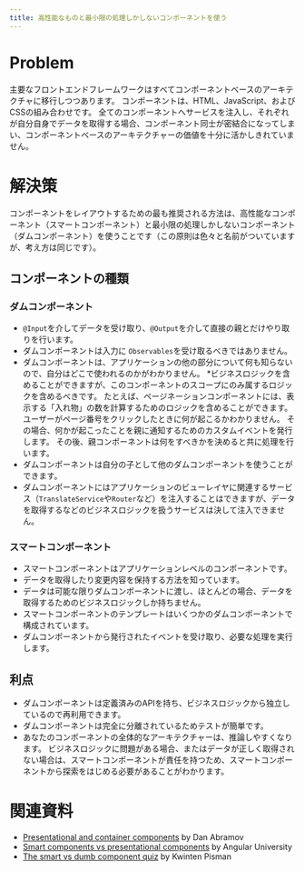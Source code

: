 ```yaml
---
title: 高性能なものと最小限の処理しかしないコンポーネントを使う
---
```


# Problem

主要なフロントエンドフレームワークはすべてコンポーネントベースのアーキテクチャに移行しつつあります。 コンポーネントは、HTML、JavaScript、およびCSSの組み合わせです。
全てのコンポーネントへサービスを注入し、それぞれが自分自身でデータを取得する場合、コンポーネント同士が密結合になってしまい、コンポーネントベースのアーキテクチャーの価値を十分に活かしきれていません。

# 解決策

コンポーネントをレイアウトするための最も推奨される方法は、高性能なコンポーネント（スマートコンポーネント）と最小限の処理しかしないコンポーネント（ダムコンポーネント）を使うことです（この原則は色々と名前がついていますが、考え方は同じです）。

## コンポーネントの種類

### ダムコンポーネント

* `@Input`を介してデータを受け取り、`@Output`を介して直接の親とだけやり取りを行います。
* ダムコンポーネントは入力に `Observables`を受け取るべきではありません。
* ダムコンポーネントは、アプリケーションの他の部分について何も知らないので、自分はどこで使われるのかがわかりません。
*ビジネスロジックを含めることができますが、このコンポーネントのスコープにのみ属するロジックを含めるべきです。 
たとえば、ページネーションコンポーネントには、表示する「入れ物」の数を計算するためのロジックを含めることができます。 ユーザーがページ番号をクリックしたときに何が起こるかわかりません。 その場合、何かが起こったことを親に通知するためのカスタムイベントを発行します。 その後、親コンポーネントは何をすべきかを決めると共に処理を行います。
* ダムコンポーネントは自分の子として他のダムコンポーネントを使うことができます。
* ダムコンポーネントにはアプリケーションのビューレイヤに関連するサービス（`TranslateService`や`Router`など）を注入することはできますが、データを取得するなどのビジネスロジックを扱うサービスは決して注入できません。

### スマートコンポーネント

* スマートコンポーネントはアプリケーションレベルのコンポーネントです。
* データを取得したり変更内容を保持する方法を知っています。
* データは可能な限りダムコンポーネントに渡し、ほとんどの場合、データを取得するためのビジネスロジックしか持ちません。
* スマートコンポーネントのテンプレートはいくつかのダムコンポーネントで構成されています。
* ダムコンポーネントから発行されたイベントを受け取り、必要な処理を実行します。

## 利点

* ダムコンポーネントは定義済みのAPIを持ち、ビジネスロジックから独立しているので再利用できます。
* ダムコンポーネントは完全に分離されているためテストが簡単です。
* あなたのコンポーネントの全体的なアーキテクチャーは、推論しやすくなります。 ビジネスロジックに問題がある場合、またはデータが正しく取得されない場合は、スマートコンポーネントが責任を持つため、スマートコンポーネントから探索をはじめる必要があることがわかります。

# 関連資料

* [Presentational and container components](https://medium.com/@dan_abramov/smart-and-dumb-components-7ca2f9a7c7d0) by Dan Abramov
* [Smart components vs presentational components](https://blog.angular-university.io/angular-2-smart-components-vs-presentation-components-whats-the-difference-when-to-use-each-and-why/) by Angular University
* [The smart vs dumb component quiz](https://blog.strongbrew.io/the-smart-vs-dumb-components-quiz/) by Kwinten Pisman
